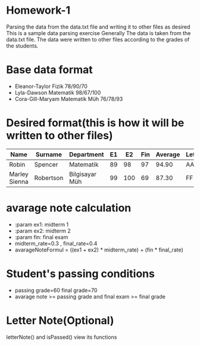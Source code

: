 # Homework-1
Parsing the data from the data.txt file and writing it to other files as desired 
This is a sample data parsing exercise
Generally
The data is taken from the data.txt file. The data were written to other files according to the grades of the students.

# Base data format
- Eleanor-Taylor Fizik 78/90/70
- Lyla-Dawson Matematik 98/67/100
- Cora-Gill-Maryam Matematik Müh 76/78/93

# Desired format(this is how it will be written to other files)
| Name          | Surname   | Department     | E1   | E2   | Fin  | Average | Letter | Status |
| ------------- | --------- | -------------- | ---- | ---- | ---- | ------- | ------ | ------ |
| Robin         | Spencer   | Matematik      | 89   | 98   | 97   | 94.90   | AA     | Passed |
| Marley Sienna | Robertson | Bilgisayar Müh | 99   | 100  | 69   | 87.30   | FF     | Failed |

# avarage note calculation
- :param ex1: midterm 1
- :param ex2: midterm 2
- :param fin: final exam
- midterm_rate=0.3 , final_rate=0.4
- avarageNoteFormul = ((ex1 + ex2) * midterm_rate) + (fin * final_rate)

# Student's passing conditions
- passing grade=60 final grade=70
- avarage note >= passing grade and final exam >= final grade



# Letter Note(Optional)
letterNote()  and isPassed() view its functions 
